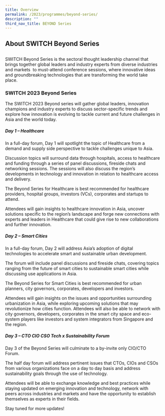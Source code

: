 ```yaml
---
title: Overview
permalink: /2023/programmes/beyond-series/
description: ""
third_nav_title: BEYOND Series
---
```

## About SWITCH Beyond Series
## 
SWITCH Beyond Series is the sectoral thought leadership channel that brings together global leaders and industry experts from diverse industries and markets  to must-attend conference sessions, where innovative ideas and groundbreaking technologies that are transforming the world take place.

### SWITCH 2023 Beyond Series

The SWITCH 2023 Beyond series will gather  global  leaders, innovation champions and  industry experts to discuss sector-specific trends and explore how innovation is evolving to tackle current and future challenges in Asia and the world today.  

##### **Day 1 – Healthcare**

In a full-day forum, Day 1 will spotlight the topic of Healthcare from a demand and supply side perspective to tackle challenges unique to Asia.

Discussion topics will surround data through hospitals, access to healthcare and funding through a series of panel discussions, fireside chats and networking sessions. The sessions will also discuss the region’s developments in technology and innovation in relation to healthcare access and delivery.

The Beyond Series for Healthcare is best recommended for healthcare providers, hospital groups, investors (VCs), corporates and startups to attend.

Attendees will gain insights to healthcare innovation in Asia, uncover solutions specific to the region’s landscape and forge new connections with experts and leaders in Healthcare that could give rise to new collaborations and further innovation.

##### **Day 2 – Smart Cities**

In a full-day forum, Day 2 will address Asia’s adoption of digital technologies to accelerate smart and sustainable urban development.

The forum will include panel discussions and fireside chats, covering topics ranging from the future of smart cities to sustainable smart cities while discussing use applications in Asia.

The Beyond Series for Smart Cities is best recommended for urban planners, city governors, corporates, developers and investors.

Attendees will gain insights on the issues and opportunities surrounding urbanization in Asia, while exploring upcoming solutions that may revolutionize how cities function. Attendees will also be able to network with city governors, developers, corporates in the smart city space and eco-system players like investors and system integrators from Singapore and the region.

##### **Day 3 – CTO CIO CSO Tech x Sustainability Forum**

Day 3 of the Beyond Series will culminate to a by-invite only CIO/CTO Forum.

The half day forum will address pertinent issues that CTOs, CIOs and CSOs from various organizations face on a day to day basis and address sustainability goals through the use of technology.

Attendees will be able to exchange knowledge and best practices while staying updated on emerging innovation and technology, network with peers across industries and markets and have the opportunity to establish themselves as experts in their fields.

Stay tuned for more updates!